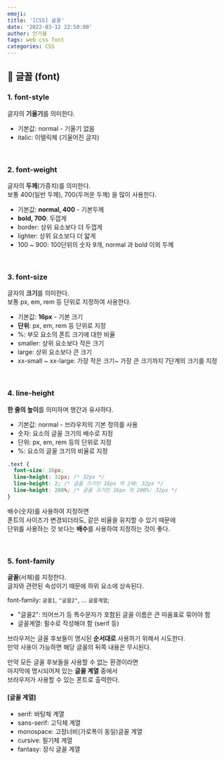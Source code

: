 ```yaml
---
emoji:
title: '[CSS] 글꼴'
date: '2022-03-12 22:50:00'
author: 안가을
tags: web css font
categories: CSS
---
```


## 💙 글꼴 (font)

### 1. font-style

글자의 **기울기**를 의미한다.

- 기본값: normal - 기울기 없음
- italic: 이텔릭체 (기울어진 글자)

<br />

### 2. font-weight

글자의 **두께**(가중치)를 의미한다.<br />
보통 400(일반 두께), 700(두꺼운 두께) 을 많이 사용한다.

- 기본값: **normal, 400** - 기본두께
- **bold, 700**: 두껍게
- border: 상위 요소보다 더 두껍게
- lighter: 상위 요소보다 더 얇게
- 100 ~ 900: 100단위의 숫자 9개, normal 과 bold 이외 두께

<br />

### 3. font-size

글자의 **크기**를 의미한다.<br />
보통 px, em, rem 등 단위로 지정하여 사용한다.

- 기본값: **16px** - 기본 크기
- **단위**: px, em, rem 등 단위로 지정
- %: 부모 요소의 폰트 크기에 대한 비율
- smaller: 상위 요소보다 작은 크기
- large: 상위 요소보다 큰 크기
- xx-small ~ xx-large: 가장 작은 크기~ 가장 큰 크기까지 7단계의 크기를 지정

<br />

### 4. line-height

**한 줄의 높이**를 의미하며 행간과 유사하다.

- 기본값: normal - 브라우저의 기본 정의를 사용
- 숫자: 요소의 글꼴 크기의 배수로 지정
- 단위: px, em, rem 등의 단위로 지정
- %: 요소의 글꼴 크기의 비율로 지정

```css
.text {
  font-size: 16px;
  line-height: 32px; /* 32px */
  line-height: 2; /* 글꼴 크기인 16px 의 2배: 32px */
  line-height: 200%; /* 글꼴 크기인 16px 의 200%: 32px */
}
```

배수(숫자)를 사용하여 지정하면<br />
폰트의 사이즈가 변경되더라도, 같은 비율을 유지할 수 있기 때문에<br />
단위를 사용하는 것 보다는 **배수**를 사용하여 지정하는 것이 좋다.

<br />

### 5. font-family

**글꼴**(서체)를 지정한다.<br />
글자와 관련된 속성이기 때문에 하위 요소에 상속된다.

font-family: `글꼴1`, `"글꼴2"`, ... `글꼴계열`;

- "글꼴2": 띄어쓰기 등 특수문자가 포함된 글꼴 이름은 큰 따옴표로 묶어야 함
- 글꼴계열: 필수로 작성해야 함 (serif 등)

브라우저는 글꼴 후보들이 명시된 **순서대로** 사용하기 위해서 시도한다.<br />
만약 사용이 가능하면 해당 글꼴의 뒤쪽 내용은 무시된다.

만약 모든 글꼴 후보들을 사용할 수 없는 환경이라면<br />
마지막에 명시되어져 있는 **글꼴 계열** 중에서<br />
브라우저가 사용할 수 있는 폰트로 출력한다.

#### [글꼴 계열]

- serif: 바탕체 계열
- sans-serif: 고딕체 계열
- monospace: 고정너비(가로폭이 동일)글꼴 계열
- cursive: 필기체 계열
- fantasy: 장식 글꼴 계열

```toc

```
